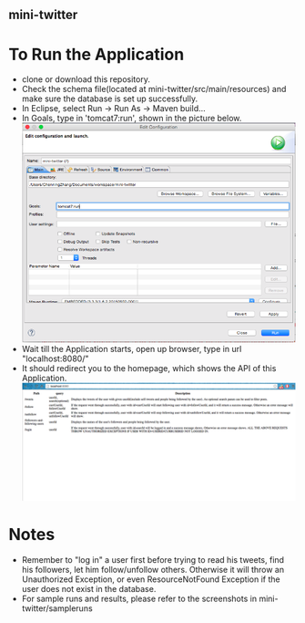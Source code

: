 ## mini-twitter
# To Run the Application
* clone or download this repository.
* Check the schema file(located at mini-twitter/src/main/resources) and make sure the database is set up successfully.
* In Eclipse, select Run -> Run As -> Maven build...
* In Goals, type in 'tomcat7:run', shown in the picture below.
	![alt tag](https://raw.githubusercontent.com/ChenningZhang/mini-twitter/master/readme_images/tomcat_inst.png)
* Wait till the Application starts, open up browser, type in url "localhost:8080/"
* It should redirect you to the homepage, which shows the API of this Application.
	![alt tag](https://raw.githubusercontent.com/ChenningZhang/mini-twitter/master/readme_images/api_form.png)

# Notes
* Remember to "log in" a user first before trying to read his tweets, find his followers, let him follow/unfollow others. 
	Otherwise it will throw an Unauthorized Exception, or even ResourceNotFound Exception if the user does not exist in the database.
* For sample runs and results, please refer to the screenshots in mini-twitter/sampleruns